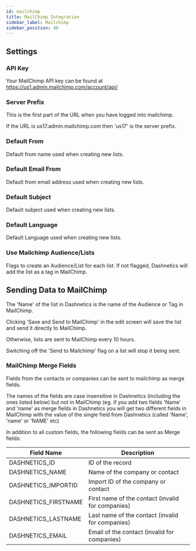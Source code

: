 ```yaml
---
id: mailchimp
title: MailChimp Integration
sidebar_label: Mailchimp
sidebar_position: 40
---
```



## Settings

### API Key

Your MailChimp API key can be found at https://us1.admin.mailchimp.com/account/api/

### Server Prefix

This is the first part of the URL when you have logged into mailchimp.

If the URL is us17.admin.mailchimp.com then 'us17' is the server prefix.

### Default From

Default from name used when creating new lists.

### Default Email From

Default from email address used when creating new lists.

### Default Subject

Default subject used when creating new lists.

### Default Language

Default Language used when creating new lists.

### Use Mailchimp Audience/Lists

Flags to create an Audience/List for each list. If not flagged, Dashnetics will add the list as a tag in MailChimp.

## Sending Data to MailChimp

The 'Name' of the list in Dashnetics is the name of the Audience or Tag in MailChimp.

Clicking 'Save and Send to MailChimp' in the edit screen will save the list and send it directly to MailChimp.

Otherwise, lists are sent to MailChimp every 10 hours.

Switching off the 'Send to Mailchimp' flag on a list will stop it being sent.

### MailChimp Merge Fields

Fields from the contacts or companies can be sent to mailchimp as merge fields.

The names of the fields are case insensitive in Dashnetics (including the ones listed below) but not in MailChimp (eg. if you add two fields 'Name' and 'name' as merge fields in Dashnetics you will get two different fields in MailChimp with the value of the single field from Dashnetics (called 'Name', 'name' or 'NAME' etc)

In addition to all custom fields, the following fields can be sent as Merge fields:

| Field Name | Description|
| - | - |
| DASHNETICS_ID     | ID of the record    | 
| DASHNETICS_NAME | Name of the company or contact |
| DASHNETICS_IMPORTID | Import ID of the company or contact |
| DASHNETICS_FIRSTNAME | First name of the contact (invalid for companies) |
| DASHNETICS_LASTNAME | Last name of the contact (invalid for companies) |
| DASHNETICS_EMAIL | Email of the contact (invalid for companies) |